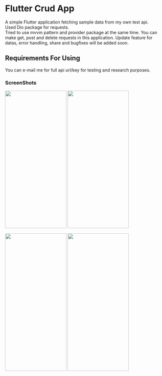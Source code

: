 # Flutter Crud App

A simple Flutter application fetching sample data from my own test api. 
Used Dio package for requests.
<br>
Tried to use mvvm pattern and provider package at the same time.
You can make get, post and delete requests in this application. Update feature for datas, error handling, share and bugfixes will be added soon.

## Requirements For Using

You can e-mail me for full api url/key for testing and research purposes.

### ScreenShots
<img src="https://i.hizliresim.com/cijfee2.png" width="200" height="450"> <img src="https://i.hizliresim.com/10ptso3.png" width="200" height="450"> 

<img src="https://i.hizliresim.com/bwif4mo.png" width="200" height="450"> <img src="https://i.hizliresim.com/k4g4rss.png" width="200" height="450">



